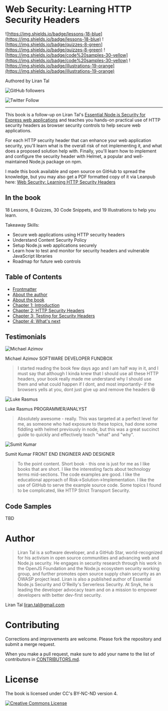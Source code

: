 # Web Security: Learning HTTP Security Headers

![https://img.shields.io/badge/lessons-18-blue](https://img.shields.io/badge/lessons-18-blue)
![https://img.shields.io/badge/quizzes-8-green](https://img.shields.io/badge/quizzes-8-green)
![https://img.shields.io/badge/code%20samples-30-yellow](https://img.shields.io/badge/code%20samples-30-yellow)
![https://img.shields.io/badge/illustrations-19-orange](https://img.shields.io/badge/illustrations-19-orange)

Authored by Liran Tal

![GitHub followers](https://img.shields.io/github/followers/lirantal?style=social)

![Twitter Follow](https://img.shields.io/twitter/follow/liran_tal?style=social)


---

This book is a follow-up on Liran Tal's [Essential Node.js Security for Express web applications](https://leanpub.com/essential-nodejs-security) and teaches you hands-on practical use of HTTP security headers as browser security controls to help secure web applications.

For each HTTP security header that can enhance your web application security, you'll learn what is the overall risk of not implementing it, and what does a proposed solution help with. Finally, you'll learn how to implement and configure the security header with Helmet, a popular and well-maintained Node.js package on npm.

I made this book available and open source on GitHub to spread the knowledge, but you may also get a PDF formatted copy of it via Leanpub here: [Web Security: Learning HTTP Security Headers](https://leanpub.com/web-security-learning-http-security-headers)


## In the book

18 Lessons, 8 Quizzes, 30 Code Snippets, and 19 Illustrations to help you learn.

Takeaway Skills:

* Secure web applications using HTTP security headers
* Understand Content Security Policy
* Setup Node.js web applications securely
* Learn how to test and monitor for security headers and vulnerable JavaScript libraries
* Roadmap for future web controls

## Table of Contents

- [Frontmatter](./manuscript/frontmatter.md)
- [About the author](./manuscript/about-the-author.md)
- [About the book](./manuscript/about-the-book.md)
- [Chapter 1: Introduction](./manuscript/Chapter-01-Introduction.md)
- [Chapter 2: HTTP Security Headers](./manuscript/Chapter-02-HTTP%20Security%20Headers.md)
- [Chapter 3: Testing for Security Headers](./manuscript/Chapter-03-Testing%20for%20Security%20Headers.md)
- [Chapter 4: What's next](./manuscript/Chapter-04-Whats%20next.md)


## Testimonials

![Michael Azimov](https://s3.amazonaws.com/testimonials.leanpub.com/avatars/1142/small/michael-az.jpeg?1632147545)

Michael Azimov
SOFTWARE DEVELOPER FUNDBOX
> I started reading the book few days ago and I am half way in it, and I must say that although I kinda knew that I should use all these HTTP headers, your book really made me understand why I should use them and what could happen if I dont, and most importantly- if the browsers yells at you, dont just give up and remove the headers 😆

![Luke Rasmus](https://s3.amazonaws.com/testimonials.leanpub.com/avatars/1144/small/luke-r.jpeg?1632474709)

Luke Rasmus
PROGRAMMER/ANALYST
> Absolutely awesome - really. This was targeted at a perfect level for me, as someone who had exposure to these topics, had done some fiddling with helmet previously in node, but this was a great succinct guide to quickly and effectively teach "what" and "why".

![Sumit Kumar](https://s3.amazonaws.com/testimonials.leanpub.com/avatars/1145/small/sumit-k.jpeg?1632475832)

Sumit Kumar
FRONT END ENGINEER AND DESIGNER
> To the point content. Short book - this one is just for me as I like books that are short. I like the interesting facts about technology terms mid-sections. The code examples are good. I like the educational approach of Risk→Solution→Implementation. I like the use of GitHub to serve the example source code. Some topics I found to be complicated, like HTTP Strict Transport Security.

## Code Samples

TBD

# Author

> Liran Tal is a software developer, and a GitHub Star, world-recognized for his activism in open source communities and advancing web and Node.js security. He engages in security research through his work in the OpenJS Foundation and the Node.js ecosystem security working group, and further promotes open source supply chain security as an OWASP project lead. Liran is also a published author of Essential Node.js Security and O'Reilly's Serverless Security. At Snyk, he is leading the developer advocacy team and on a mission to empower developers with better dev-first security.

Liran Tal <liran.tal@gmail.com>

# Contributing

Corrections and improvements are welcome.
Please fork the repository and submit a merge request.

When you make a pull request, make sure to add your name to the list of contributors in [CONTRIBUTORS.md](CONTRIBUTORS.md).

# License

The book is licensed under CC's BY-NC-ND version 4.

<a rel="license" href="http://creativecommons.org/licenses/by-nc-nd/4.0/"><img alt="Creative Commons License" style="border-width:0" src="https://i.creativecommons.org/l/by-nc-nd/4.0/88x31.png" /></a>

